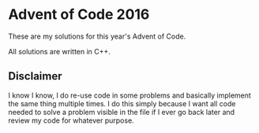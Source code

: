 # Advent of Code 2016

These are my solutions for this year's Advent of Code.

All solutions are written in C++.




## Disclaimer

I know I know, I do re-use code in some problems and basically implement the same thing multiple times. I do this simply because I want all code needed to solve a problem visible in the file if I ever go back later and review my code for whatever purpose.
